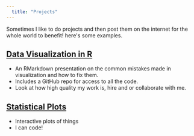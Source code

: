 ```yaml
---
  title: "Projects"
---
```

  
  Sometimes I like to do projects and then post them on the internet for the whole world to benefit!
  here's some examples. 

## [Data Visualization in R](http://nickstrayer.me/visualization_in_r/)

- An RMarkdown presentation on the common mistakes made in visualization and how to fix them.
- Includes a GitHub repo for access to all the code.
- Look at how high quality my work is, hire and or collaborate with me. 

## [Statistical Plots](http://bl.ocks.org/nstrayer/37a503dd1db369a8f7e3ce21757e19ee)

- Interactive plots of things
- I can code!
